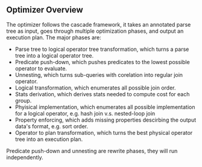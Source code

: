 ## Optimizer Overview

The optimizer follows the cascade framework, it takes an annotated parse tree as input, goes through multiple optimization phases, and output an execution plan. The major phases are:

* Parse tree to logical operator tree transformation, which turns a parse tree into a logical operator tree.
* Predicate push-down, which pushes predicates to the lowest possible operator to evaluate.
* Unnesting, which turns sub-queries with corelation into regular join operator.
* Logical transformation, which enumerates all possible join order.
* Stats derivation, which derives stats needed to compute cost for each group.
* Phyisical implementation, which enumerates all possible implementation for a logical operator, e.g. hash join v.s. nested-loop join
* Property enforcing, which adds missing properties descirbing the output data's format, e.g. sort order.
* Operator to plan transformation, which turns the best physical operator tree into an execution plan.

Predicate push-down and unnesting are rewrite phases, they will run independently.
